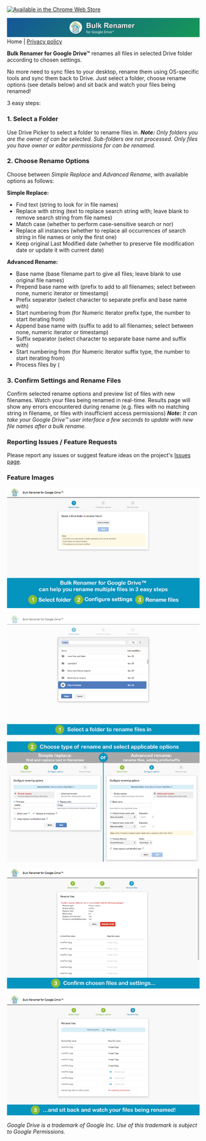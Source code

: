 [![Available in the Chrome Web Store](https://developer.chrome.com/webstore/images/ChromeWebStore_BadgeWBorder_v2_206x58.png)](https://chrome.google.com/webstore/detail/bulk-renamer-for-google-d/peboiggabkeljjdnbelmhbpnmonomngo)

![Bulk Renamer for Google Drive™](static/bulkrenamer-webpage-banner-01.png)
Home | [Privacy policy](./privacy.html)

**Bulk Renamer for Google Drive™** renames all files in selected Drive folder according to chosen settings. 

No more need to sync files to your desktop, rename them using OS-specific tools and sync them back to Drive. Just select a folder, choose rename options (see details below) and sit back and watch your files being renamed!

3 easy steps:

### 1. Select a Folder
Use Drive Picker to select a folder to rename files in. 
_**Note:** Only folders you are the owner of can be selected. Sub-folders are not processed. Only files you have owner or editor permissions for can be renamed._

### 2. Choose Rename Options
Choose between _Simple Replace_ and _Advanced Rename_, with available options as follows:

**Simple Replace:**
- Find text (string to look for in file names)
- Replace with string (text to replace search string with; leave blank to remove search string from file names)
- Match case (whether to perform case-sensitive search or nor)
- Replace all instances (whether to replace all occurrences of search string in file names or only the first one)
- Keep original Last Modified date (whether to preserve file modification date or update it with current date)

**Advanced Rename:**
- Base name (base filename part to give all files; leave blank to use original file names)
- Prepend base name with (prefix to add to all filenames; select between none, numeric iterator or timestamp)
- Prefix separator (select character to separate prefix and base name with)
- Start numbering from (for Numeric iterator prefix type, the number to start iterating from)
- Append base name with (suffix to add to all filenames; select between none, numeric iterator or timestamp)
- Suffix separator (select character to separate base name and suffix with)
- Start numbering from (for Numeric iterator suffix type, the number to start iterating from)
- Process files by (

### 3. Confirm Settings and Rename Files
Confirm selected rename options and preview list of files with new filenames. Watch your files being renamed in real-time. Results page will show any errors encountered during rename (e.g. files with no matching string in filename, or files with insufficient access permissions)
_**Note:** It can take your Google Drive™ user interface a few seconds to update with new file names after a bulk rename._


### Reporting Issues / Feature Requests

Please report any issues or suggest feature ideas on the project's [Issues page](https://github.com/azadisaryev/BulkRenamerForGoogleDrive/issues).

### Feature Images

![Bulk Renamer for Google Drive™ can help you rename multiple files in a Drive forlder in 3 easy steps](static/bulkrenamer_01.png)

![Step 1: Select a folder to rename files in](static/bulkrenamer_02.png)

![Step 2: Choose type or rename and select applicable options](static/bulkrenamer_03.png)

![Step 3: Confirm chosen files and settings...](static/bulkrenamer_04.png)

![Step 3: ...and sit back and watch your files being renamed](static/bulkrenamer_05.png)



_Google Drive is a trademark of Google Inc. Use of this trademark is subject to Google Permissions._
